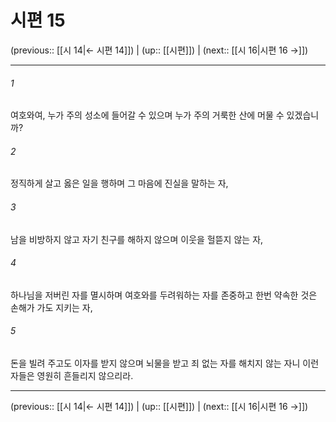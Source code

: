 # 시편 15

(previous:: [[시 14|← 시편 14]]) | (up:: [[시편]]) | (next:: [[시 16|시편 16 →]])

***




###### 1 

여호와여, 누가 주의 성소에 들어갈 수 있으며 누가 주의 거룩한 산에 머물 수 있겠습니까? 



###### 2 

정직하게 살고 옳은 일을 행하며 그 마음에 진실을 말하는 자, 



###### 3 

남을 비방하지 않고 자기 친구를 해하지 않으며 이웃을 헐뜯지 않는 자, 



###### 4 

하나님을 저버린 자를 멸시하며 여호와를 두려워하는 자를 존중하고 한번 약속한 것은 손해가 가도 지키는 자, 



###### 5 

돈을 빌려 주고도 이자를 받지 않으며 뇌물을 받고 죄 없는 자를 해치지 않는 자니 이런 자들은 영원히 흔들리지 않으리라.

***

(previous:: [[시 14|← 시편 14]]) | (up:: [[시편]]) | (next:: [[시 16|시편 16 →]])
